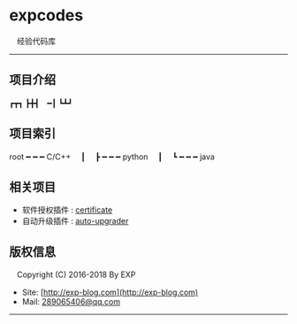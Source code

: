 # expcodes
　经验代码库

------

## 项目介绍

┏┳┓
┣╋┫　━┃
┗┻┛


## 项目索引

root ━ ━ ━ C/C++ 
　┃
　┣ ━ ━ ━ python
　┃
　┗ ━ ━ ━ java
 

## 相关项目

- 软件授权插件 : [certificate](https://github.com/lyy289065406/certificate)
- 自动升级插件 : [auto-upgrader](https://github.com/lyy289065406/auto-upgrader)



## 版权信息

　Copyright (C) 2016-2018 By EXP

- Site: [http://exp-blog.com](http://exp-blog.com) 
- Mail: <a href="mailto:289065406@qq.com?subject=[EXP's Github]%20Your%20Question%20（请写下您的疑问）&amp;body=What%20can%20I%20help%20you?%20（需要我提供什么帮助吗？）">289065406@qq.com</a>


------

